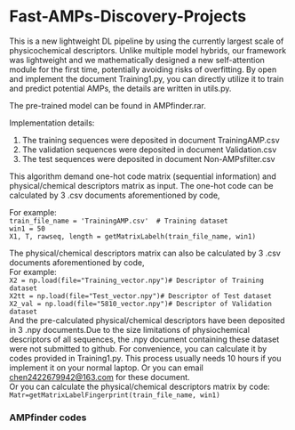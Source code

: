 # Fast-AMPs-Discovery-Projects

This is a new lightweight DL pipeline by using the currently largest scale of physicochemical descriptors. Unlike multiple model hybrids, our framework was lightweight and we mathematically designed a new self-attention module for the first time, potentially avoiding risks of overfitting.
By open and implement the document Training1.py, you can directly utilize it to train and predict potential AMPs, the details are written in utils.py.

The pre-trained model can be found in AMPfinder.rar. 

Implementation details:

1. The training sequences were deposited in document TrainingAMP.csv
2. The validation sequences were deposited in document Validation.csv
3. The test sequences were deposited in document Non-AMPsfilter.csv

This algorithm demand one-hot code matrix (sequential information) and physical/chemical descriptors matrix as input.
The one-hot code can be calculated by 3 .csv documents aforementioned by code,

For example:\
  ```train_file_name = 'TrainingAMP.csv'  # Training dataset```\
  ```win1 = 50```\
  ```X1, T, rawseq, length = getMatrixLabelh(train_file_name, win1)```

The physical/chemical descriptors matrix can also be calculated by 3 .csv documents aforementioned by code,\
For example:\
```X2 = np.load(file="Training_vector.npy")# Descriptor of Training dataset```\
```X2tt = np.load(file="Test_vector.npy")# Descriptor of Test dataset```\
```X2_val = np.load(file="5810_vector.npy")# Descriptor of Validation dataset```\
And the pre-calculated physical/chemical descriptors have been deposited in 3 .npy documents.Due to the size limitations of physiochemical descriptors of all sequences, the .npy document containing these dataset were not submitted to github. For convenience, you can calculate it by codes provided in Training1.py. This process usually needs 10 hours if you implement it on your normal laptop. Or you can email chen2422679942@163.com for these document. \
Or you can calculate the physical/chemical descriptors matrix by code:\
  ```Matr=getMatrixLabelFingerprint(train_file_name, win1)```

### AMPfinder codes

